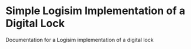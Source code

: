 # Simple Logisim Implementation of a Digital Lock 
Documentation for a Logisim implementation of a digital lock
